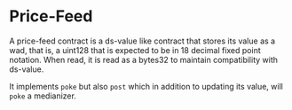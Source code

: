 # Price-Feed

A price-feed contract is a ds-value like contract that stores its value as a wad, that is, a uint128 that is expected to be in 18 decimal fixed point notation. When read, it is read as a bytes32 to maintain compatibility with ds-value.

It implements `poke` but also `post` which in addition to updating its value, will `poke` a medianizer.
